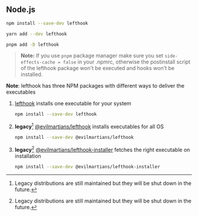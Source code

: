 ## Node.js

```bash
npm install --save-dev lefthook
```

```bash
yarn add --dev lefthook
```

```bash
pnpm add -D lefthook
```

> **Note:** If you use `pnpm` package manager make sure you set `side-effects-cache = false` in your .npmrc, otherwise the postinstall script of the lefthook package won't be executed and hooks won't be installed.

**Note**: lefthook has three NPM packages with different ways to deliver the executables

 1. [lefthook](https://www.npmjs.com/package/lefthook) installs one executable for your system

    ```bash
    npm install --save-dev lefthook
    ```

 1. **legacy**[^1] [@evilmartians/lefthook](https://www.npmjs.com/package/@evilmartians/lefthook)  installs executables for all OS

    ```bash
    npm install --save-dev @evilmartians/lefthook
    ```

 1. **legacy**[^1] [@evilmartians/lefthook-installer](https://www.npmjs.com/package/@evilmartians/lefthook-installer) fetches the right executable on installation

    ```bash
    npm install --save-dev @evilmartians/lefthook-installer
    ```
[^1]: Legacy distributions are still maintained but they will be shut down in the future.
